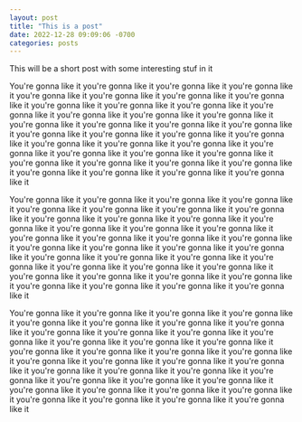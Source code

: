 ```yaml
---
layout: post
title: "This is a post"
date: 2022-12-28 09:09:06 -0700
categories: posts
---
```


This will be a short post with some interesting stuf in it

You're gonna like it you're gonna like it you're gonna like it you're gonna like it you're gonna like it you're gonna like it you're gonna like it you're gonna like it you're gonna like it you're gonna like it you're gonna like it you're gonna like it you're gonna like it you're gonna like it you're gonna like it you're gonna like it you're gonna like it you're gonna like it you're gonna like it you're gonna like it you're gonna like it you're gonna like it you're gonna like it you're gonna like it you're gonna like it you're gonna like it you're gonna like it you're gonna like it you're gonna like it you're gonna like it you're gonna like it you're gonna like it you're gonna like it you're gonna like it you're gonna like it you're gonna like it you're gonna like it you're gonna like it

You're gonna like it you're gonna like it you're gonna like it you're gonna like it you're gonna like it you're gonna like it you're gonna like it you're gonna like it you're gonna like it you're gonna like it you're gonna like it you're gonna like it you're gonna like it you're gonna like it you're gonna like it you're gonna like it you're gonna like it you're gonna like it you're gonna like it you're gonna like it you're gonna like it you're gonna like it you're gonna like it you're gonna like it you're gonna like it you're gonna like it you're gonna like it you're gonna like it you're gonna like it you're gonna like it you're gonna like it you're gonna like it you're gonna like it you're gonna like it you're gonna like it you're gonna like it you're gonna like it you're gonna like it

You're gonna like it you're gonna like it you're gonna like it you're gonna like it you're gonna like it you're gonna like it you're gonna like it you're gonna like it you're gonna like it you're gonna like it you're gonna like it you're gonna like it you're gonna like it you're gonna like it you're gonna like it you're gonna like it you're gonna like it you're gonna like it you're gonna like it you're gonna like it you're gonna like it you're gonna like it you're gonna like it you're gonna like it you're gonna like it you're gonna like it you're gonna like it you're gonna like it you're gonna like it you're gonna like it you're gonna like it you're gonna like it you're gonna like it you're gonna like it you're gonna like it you're gonna like it you're gonna like it you're gonna like it
